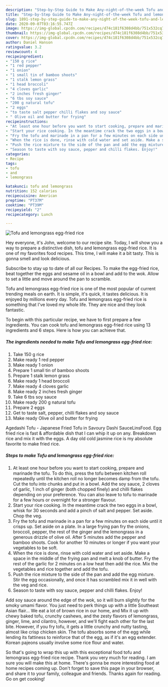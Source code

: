 ```yaml
---
description: "Step-by-Step Guide to Make Any-night-of-the-week Tofu and lemongrass egg-fried rice"
title: "Step-by-Step Guide to Make Any-night-of-the-week Tofu and lemongrass egg-fried rice"
slug: 1891-step-by-step-guide-to-make-any-night-of-the-week-tofu-and-lemongrass-egg-fried-rice
date: 2020-09-07T03:16:55.747Z
image: https://img-global.cpcdn.com/recipes/d74c181f6308d4bb/751x532cq70/tofu-and-lemongrass-egg-fried-rice-recipe-main-photo.jpg
thumbnail: https://img-global.cpcdn.com/recipes/d74c181f6308d4bb/751x532cq70/tofu-and-lemongrass-egg-fried-rice-recipe-main-photo.jpg
cover: https://img-global.cpcdn.com/recipes/d74c181f6308d4bb/751x532cq70/tofu-and-lemongrass-egg-fried-rice-recipe-main-photo.jpg
author: Daniel Hanson
ratingvalue: 3.2
reviewcount: 4
recipeingredient:
- "150 g rice"
- "1 red pepper"
- "1 onion"
- "1 small tin of bamboo shoots"
- "1 stalk lemon grass"
- "1 head broccoli"
- "4 cloves garlic"
- "2 inches fresh ginger"
- "6 tbs soy sauce"
- "200 g natural tofu"
- "2 eggs"
- "to taste salt pepper chilli flakes and soy sauce"
- " Olive oil and butter for frying"
recipeinstructions:
- "At least one hour before you want to start cooking, prepare and marinade the tofu. To do this, press the tofu between kitchen roll repeatedly until the kitchen roll no longer becomes damp from the tofu. Cut the tofu into chunks and put in a bowl. Add the soy sauce, 2 cloves of garlic, 1 inch of ginger (both chopped finely) and chilli flakes depending on your preference. You can also leave to tofu to marinade for a few hours or overnight for a stronger flavour."
- "Start your rice cooking. In the meantime crack the two eggs in a bowl, whisk for 30 seconds and add a pinch of salt and pepper. Set aside. Chop the veg."
- "Fry the tofu and marinade in a pan for a few minutes on each side until it crisps up. Set aside on a plate. In a large frying pan fry the onions, broccoli, pepper, the rest of the ginger and the lemongrass in a generous drizzle of olive oil. After 5 minutes add the pepper and bamboo shoots. Cook for another 10 minutes or longer if you want your vegetables to be soft."
- "When the rice is done, rinse with cold water and set aside. Make a space in the middle of the frying pan and melt a knob of butter. Fry the rest of the garlic for 2 minutes on a low heat then add the rice. Mix the vegetables and rice together and add the tofu."
- "Push the rice mixture to the side of the pan and add the egg mixture. Stir the egg occasionally, and once it has scrambled mix it in well with the veg and rice."
- "Season to taste with soy sauce, pepper and chilli flakes. Enjoy!"
categories:
- Recipe
tags:
- tofu
- and
- lemongrass

katakunci: tofu and lemongrass 
nutrition: 152 calories
recipecuisine: American
preptime: "PT37M"
cooktime: "PT39M"
recipeyield: "2"
recipecategory: Lunch

---
```



![Tofu and lemongrass egg-fried rice](https://img-global.cpcdn.com/recipes/d74c181f6308d4bb/751x532cq70/tofu-and-lemongrass-egg-fried-rice-recipe-main-photo.jpg)

Hey everyone, it's John, welcome to our recipe site. Today, I will show you a way to prepare a distinctive dish, tofu and lemongrass egg-fried rice. It is one of my favorites food recipes. This time, I will make it a bit tasty. This is gonna smell and look delicious.

Subscribe to stay up to date of all our Recipes. To make the egg-fried rice, beat together the eggs and sesame oil in a bowl and add to the wok. Allow to set a little and move around the pan to scramble.

Tofu and lemongrass egg-fried rice is one of the most popular of current trending meals on earth. It is simple, it's quick, it tastes delicious. It is enjoyed by millions every day. Tofu and lemongrass egg-fried rice is something that I've loved my whole life. They are nice and they look fantastic.


To begin with this particular recipe, we have to first prepare a few ingredients. You can cook tofu and lemongrass egg-fried rice using 13 ingredients and 6 steps. Here is how you can achieve that.

<!--inarticleads1-->

##### The ingredients needed to make Tofu and lemongrass egg-fried rice:

1. Take 150 g rice
1. Make ready 1 red pepper
1. Make ready 1 onion
1. Prepare 1 small tin of bamboo shoots
1. Prepare 1 stalk lemon grass
1. Make ready 1 head broccoli
1. Make ready 4 cloves garlic
1. Make ready 2 inches fresh ginger
1. Take 6 tbs soy sauce
1. Make ready 200 g natural tofu
1. Prepare 2 eggs
1. Get to taste salt, pepper, chilli flakes and soy sauce
1. Make ready  Olive oil and butter for frying


Agedashi Tofu - Japanese Fried Tofu in Savoury Dashi SauceLinsFood. Egg fried rice is fast &amp; affordable dish that I can whip it up on any. Breakdown rice and mix it with the eggs. A day old cold jasmine rice is my absolute favorite to make fried rice. 

<!--inarticleads2-->

##### Steps to make Tofu and lemongrass egg-fried rice:

1. At least one hour before you want to start cooking, prepare and marinade the tofu. To do this, press the tofu between kitchen roll repeatedly until the kitchen roll no longer becomes damp from the tofu. Cut the tofu into chunks and put in a bowl. Add the soy sauce, 2 cloves of garlic, 1 inch of ginger (both chopped finely) and chilli flakes depending on your preference. You can also leave to tofu to marinade for a few hours or overnight for a stronger flavour.
1. Start your rice cooking. In the meantime crack the two eggs in a bowl, whisk for 30 seconds and add a pinch of salt and pepper. Set aside. Chop the veg.
1. Fry the tofu and marinade in a pan for a few minutes on each side until it crisps up. Set aside on a plate. In a large frying pan fry the onions, broccoli, pepper, the rest of the ginger and the lemongrass in a generous drizzle of olive oil. After 5 minutes add the pepper and bamboo shoots. Cook for another 10 minutes or longer if you want your vegetables to be soft.
1. When the rice is done, rinse with cold water and set aside. Make a space in the middle of the frying pan and melt a knob of butter. Fry the rest of the garlic for 2 minutes on a low heat then add the rice. Mix the vegetables and rice together and add the tofu.
1. Push the rice mixture to the side of the pan and add the egg mixture. Stir the egg occasionally, and once it has scrambled mix it in well with the veg and rice.
1. Season to taste with soy sauce, pepper and chilli flakes. Enjoy!


Add soy sauce around the edge of the wok, so it will burn slightly for the smoky umami flavor. You just need to perk things up with a little Southeast Asian flair… We eat a lot of brown rice in our home, and Mix it up with chewy baked tofu, crunchy cashews, and the zesty flavors of lemongrass, ginger, lime, and cilantro, however, and we&#39;ll fight each other for the last bite. However, if you fry tofu, it gets a little crunchy and nutty tasting, almost like crisp chicken skin. The tofu absorbs some of the egg while lending its fattiness to reinforce that of the egg, as if it&#39;s an egg extender. Korean pajeons usually involve some rice flour and water. 

So that's going to wrap this up with this exceptional food tofu and lemongrass egg-fried rice recipe. Thank you very much for reading. I am sure you will make this at home. There's gonna be more interesting food at home recipes coming up. Don't forget to save this page in your browser, and share it to your family, colleague and friends. Thanks again for reading. Go on get cooking!
